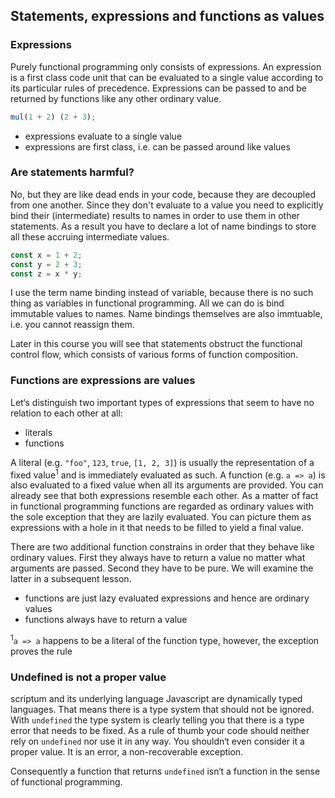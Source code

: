 ## Statements, expressions and functions as values

### Expressions

Purely functional programming only consists of expressions. An expression is a first class code unit that can be evaluated to a single value according to its particular rules of precedence. Expressions can be passed to and be returned by functions like any other ordinary value.

```Javascript
mul(1 + 2) (2 + 3);
```

* expressions evaluate to a single value
* expressions are first class, i.e. can be passed around like values

### Are statements harmful?

No, but they are like dead ends in your code, because they are decoupled from one another. Since they don't evaluate to a value you need to explicitly bind their (intermediate) results to names in order to use them in other statements. As a result you have to declare a lot of name bindings to store all these accruing intermediate values.

```Javascript
const x = 1 + 2;
const y = 2 + 3;
const z = x * y;
```

I use the term name binding instead of variable, because there is no such thing as variables in functional programming. All we can do is bind immutable values to names. Name bindings themselves are also immtuable, i.e. you cannot reassign them.

Later in this course you will see that statements obstruct the functional control flow, which consists of various forms of function composition.

### Functions are expressions are values

Let‘s distinguish two important types of expressions that seem to have no relation to each other at all:

* literals
* functions

A literal (e.g. `"foo"`, `123`, `true`, `[1, 2, 3]`) is usually the representation of a fixed value<sup>1</sup> and is immediately evaluated as such. A function (e.g. `a => a`) is also evaluated to a fixed value when all its arguments are provided. You can already see that both expressions resemble each other. As a matter of fact in functional programming functions are regarded as ordinary values with the sole exception that they are lazily evaluated. You can picture them as expressions with a hole in it that needs to be filled to yield a final value.

There are two additional function constrains in order that they behave like ordinary values. First they always have to return a value no matter what arguments are passed. Second they have to be pure. We will examine the latter in a subsequent lesson.

* functions are just lazy evaluated expressions and hence are ordinary values
* functions always have to return a value

<sup>1</sup>`a => a` happens to be a literal of the function type, however, the exception proves the rule

### Undefined is not a proper value

scriptum and its underlying language Javascript are dynamically typed languages. That means there is a type system that should not be ignored. With `undefined` the type system is clearly telling you that there is a type error that needs to be fixed. As a rule of thumb your code should neither rely on `undefined` nor use it in any way. You shouldn‘t even consider it a proper value. It is an error, a non-recoverable exception.

Consequently a function that returns `undefined` isn‘t a function in the sense of functional programming.
